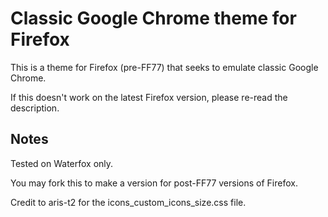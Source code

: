 # Classic Google Chrome theme for Firefox
This is a theme for Firefox (pre-FF77) that seeks to emulate classic Google Chrome.

If this doesn't work on the latest Firefox version, please re-read the description.
 
## Notes
Tested on Waterfox only.

You may fork this to make a version for post-FF77 versions of Firefox.

Credit to aris-t2 for the icons_custom_icons_size.css file.
